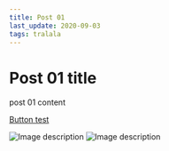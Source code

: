 ```yaml
---
title: Post 01
last_update: 2020-09-03
tags: tralala
---
```


# Post 01 title
post 01 content

[Button test](btn:https://antoine.studio)

![Image description](image_01.jpeg)
![Image description](image_01.jpeg)